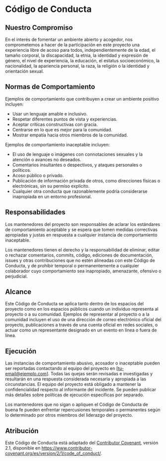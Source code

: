 # Código de Conducta

## Nuestro Compromiso

En el interés de fomentar un ambiente abierto y acogedor, nos comprometemos a hacer de la participación en este proyecto una experiencia libre de acoso para todos, independientemente de la edad, el tamaño corporal, la discapacidad, la etnia, la identidad y expresión de género, el nivel de experiencia, la educación, el estatus socioeconómico, la nacionalidad, la apariencia personal, la raza, la religión o la identidad y orientación sexual.

## Normas de Comportamiento

Ejemplos de comportamiento que contribuyen a crear un ambiente positivo incluyen:

-   Usar un lenguaje amable e inclusivo.
-   Respetar diferentes puntos de vista y experiencias.
-   Aceptar críticas constructivas con gracia.
-   Centrarse en lo que es mejor para la comunidad.
-   Mostrar empatía hacia otros miembros de la comunidad.

Ejemplos de comportamiento inaceptable incluyen:

-   El uso de lenguaje o imágenes con connotaciones sexuales y la atención o avances no deseados.
-   Comentarios insultantes o despectivos, y ataques personales o políticos.
-   Acoso público o privado.
-   Publicación de información privada de otros, como direcciones físicas o electrónicas, sin su permiso explícito.
-   Cualquier otra conducta que razonablemente podría considerarse inapropiada en un entorno profesional.

## Responsabilidades

Los mantenedores del proyecto son responsables de aclarar los estándares de comportamiento aceptable y se espera que tomen medidas correctivas apropiadas y justas en respuesta a cualquier instancia de comportamiento inaceptable.

Los mantenedores tienen el derecho y la responsabilidad de eliminar, editar o rechazar comentarios, commits, código, ediciones de documentación, issues y otras contribuciones que no estén alineadas con este Código de Conducta, y de prohibir temporal o permanentemente a cualquier colaborador cuyo comportamiento sea inapropiado, amenazante, ofensivo o perjudicial.

## Alcance

Este Código de Conducta se aplica tanto dentro de los espacios del proyecto como en los espacios públicos cuando un individuo representa al proyecto o a su comunidad. Ejemplos de representar al proyecto o a la comunidad incluyen el uso de una dirección de correo electrónico oficial del proyecto, publicaciones a través de una cuenta oficial en redes sociales, o actuar como un representante designado en un evento en línea o fuera de línea.

## Ejecución

Las instancias de comportamiento abusivo, acosador o inaceptable pueden ser reportadas contactando al equipo del proyecto en [tu-email@ejemplo.com]. Todas las quejas serán revisadas e investigadas y resultarán en una respuesta considerada necesaria y apropiada a las circunstancias. El equipo del proyecto está obligado a mantener la confidencialidad respecto al informante del incidente. Se pueden publicar más detalles sobre políticas de ejecución específicas por separado.

Los mantenedores que no sigan o apliquen el Código de Conducta de buena fe pueden enfrentar repercusiones temporales o permanentes según lo determinado por otros miembros del liderazgo del proyecto.

## Atribución

Este Código de Conducta está adaptado del [Contributor Covenant](https://www.contributor-covenant.org), versión 2.1, disponible en https://www.contributor-covenant.org/es/version/2/1/code_of_conduct/.
